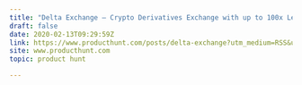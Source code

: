 ```yaml
---
title: "Delta Exchange — Crypto Derivatives Exchange with up to 100x Leverage  📈"
draft: false
date: 2020-02-13T09:29:59Z
link: https://www.producthunt.com/posts/delta-exchange?utm_medium=RSS&utm_source=hune
site: www.producthunt.com
topic: product hunt  

---
```

